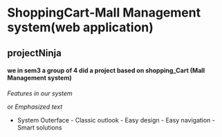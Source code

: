 # ShoppingCart-Mall Management system(web application)
## projectNinja 
#### we in sem3 a group of 4 did a project based on shopping_Cart (Mall Management system)
_Features in our system_ 

or *Emphasized text*
 - System Outerface
              - Classic outlook
                  - Easy design
          - Easy navigation 
          - Smart solutions
